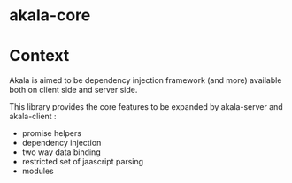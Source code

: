 # akala-core

# Context

Akala is aimed to be dependency injection framework (and more) available both on client side and server side.

This library provides the core features to be expanded by akala-server and akala-client :
- promise helpers
- dependency injection
- two way data binding
- restricted set of jaascript parsing
- modules
